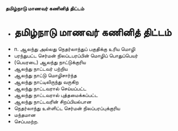**தமிழ்நாடு மாணவர் கணினித் திட்டம்**
- # தமிழ்நாடு மாணவர் கணினித் திட்டம்
- n. ஆலந்து அல்லது நெதர்லாந்துப் பகுதிக்கு உரிய மொழி
- பரந்துபட்ட செர்மன் நிலப்டபரப்பின் மொழிப் பொதுப்பெயர்
- (பெயரடை) ஆலந்து நாட்டுக்குரிய
- ஆலந்து நாட்டவர் பற்றிய
- ஆலந்து நாட்டு மொழிசார்ந்த
- ஆலந்து நாட்டிலிருந்து வருகிற
- ஆலந்து நாட்டவரால் செய்யப்பட்ட
- ஆலந்து நாட்டவரால் புத்தமைக்கப்பட்ட
- ஆலந்து நாட்டவரின் சிறப்பியல்பான
- நெதர்லாந்து உள்ளிட்ட செர்மன் நிலப்பரப்புக்குரிய
- மந்தமான
- செப்பமற்ற.

